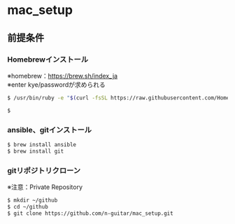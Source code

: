 # mac_setup

## 前提条件

### Homebrewインストール
※homebrew：https://brew.sh/index_ja<br>
※enter kye/passwordが求められる
```bash
$ /usr/bin/ruby -e "$(curl -fsSL https://raw.githubusercontent.com/Homebrew/install/master/install)"

$ 
```

### ansible、gitインストール
```bash
$ brew install ansible
$ brew install git
```

### gitリポジトリクローン
※注意：Private Repository
```bash
$ mkdir ~/github
$ cd ~/github
$ git clone https://github.com/n-guitar/mac_setup.git
```